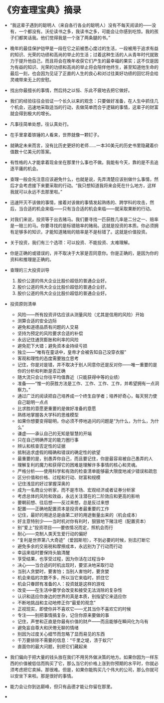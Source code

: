 # 《穷查理宝典》摘录
* “我这辈子遇到的聪明人（来自各行各业的聪明人）没有不每天阅读的——没有，一个都没有。沃伦读书之多，我读书之多，可能会让你感到吃惊。我的孩子们都笑话我。他们觉得我是一个涨了两条腿的书。”
* 晚年的最佳保护铠甲是一段在它之前被悉心度过的生活，一段被用于追求有益的知识、光荣的功绩和高尚的举止的生活；过着这种生活的人从青年时代就致力于提升他自己，而且将会在晚年收获它们产生的最幸福的果实；这不仅是因为有益的知识、光荣的功绩和高尚的举止将会陪伴他终生，甚至知道他生命的最后一刻，也会因为见证了正直的人生的良心和对过往美好功绩的回忆将会给灵魂带来无上的安慰。
* 找出你最擅长的事情，然后持之以恒、乐此不疲地去把它做好。
* 我们的经验往往会验证一个长久以来的观念：只要做好准备，在人生中抓住几个机会，迅速地采取适当的行动，去做简单而合乎逻辑的事情，这辈子的财富就会得到极大的增长。
* 凡事往简单处想，往认真处行。
* 在手里拿着铁锤的人看来，世界就像一颗钉子。
* 就确定未来而言，没有比历史更好的老师……一本30美元的历史书里隐藏着价值数十亿美元的答案。
* 有性格的人才能拿着现金坐在那里什么事也不做。我能有今天，靠的是不去追逐平庸的机会。
* 查理一般会先注意应该避免什么，也就是说，先弄清楚应该别做什么事情，然后才会考虑接下来要采取的行动。“我只想知道我将来会死在什么地方，这样我就可以永远不去那里啦。”
* 迅速歼灭不该做的事情，接着对该做的事情发起熟练的、跨学科的攻击，然后，当合适的机会来临——只有当合适的机会来临——就采取果断的行动。
* 对我们来说，投资等于出去赌马。我们要寻找一匹获胜几率是二分之一、赔率是一赔三的马。你要寻找的是标错赔率的赌局。这就是投资的本质。你必须拥有足够多的知识，才能知道赌局的赔率是不是标错了。这就是价值投资。
* 关于投资，我们有三个选项：可以投资、不能投资、太难理解。
* 你是正确的或错误的，并不取决于大家是否同意你。你是正确的，是因为你的资料和推理是正确的。
* 查理的三大投资训导
	1. 股价公道的伟大企业比股价超低的普通企业好。
	2. 股价公道的伟大企业比股价超低的普通企业好。
	3. 股价公道的伟大企业比股价超低的普通企业好。

* 投资原则清单
	* 风险——所有投资评估应该从测量风险（尤其是信用的风险）开始
	* 测算合适的安全边际
	* 避免和道德品质有问题的人交易
	* 坚持为预定的风险要求合适的补偿
	* 永远记住通货膨胀和利率的风险
	* 避免犯下大错；避免资本金持续亏损
	* 独立——“唯有在童话中，皇帝才会被告知自己没穿衣服”
	* 客观和理性的态度需要独立思考
	* 记住，你是对是错，并不取决于别人同意你还是反对你——唯一重要的是你的分析和判断是否正确
	* 随大流只会让你往平均值靠近（只能获得中等的业绩）
	* 准备——“惟一的获胜方法是工作、工作、工作、工作，并希望拥有一点洞察力。”
	* 通过广泛的阅读把自己培养成一个终生自学者；培养好奇心，每天努力使自己聪明一点点
	* 比求胜的意愿更重要的是做好准备的意愿
	* 熟练地掌握各大学科的思维模型
	* 如果你想要变得聪明，你必须不停地追问的问题是“为什么，为什么，为什么”
	* 谦虚——承认自己的无知是智慧的开端
	* 只在自己明确界定的能力圈行事
	* 辨认和核查否定性的证据
	* 抵制追求虚假的精确和错误的确定性的欲望
	* 最重要的是，别愚弄你自己，而且要记住，你是最容易被自己愚弄的人
	* 理解复利的魔力和获得它的困难是理解许多事情的核心和灵魂。
	* 严格分析——使用科学和有效的检查清单能够最大限度地减少错误和疏忽
	* 区分价值和价格、过程和行动、财富和规模
	* 记住浅显的好过掌握深奥的
	* 成为一名商业分析家，而不是市场、宏观经济或者证券分析家
	* 考虑总体的风险和效益，永远关注潜在的二阶效应和更高的影响
	* 要朝前想、往后想——反过来想，总是反过来想
	* 配置——正确地配置资本是投资者最重要的工作
	* 记住，最好的用途总是由第二好的用途衡量出来的（机会成本）
	* 好主意特别少——当时机对你有利时，狠狠地下赌注吧（配置资本）
	* 别“爱上”投资项目——要依情况而定，照机会而行
	* 耐心——克制人类天生爱行动的偏好
	* “复利是世界第八大奇迹”（爱因斯坦），不到必要的时候，别去打断它
	* 避免多余的交易税和摩擦成本，永远别为了行动而行动
	* 幸运来临时要保持头脑清醒
	* 享受结果，也享受过程，因为你活在过程当中
	* 决心——当合适的时机出现时，要坚决地采取行动
	* 当别人贪婪时，要害怕；当别人害怕时，要贪婪
	* 机会来临的次数不多，所以当它来临时，抓住它
	* 机会只眷顾有准备的人：投资就是这样的游戏
	* 改变——在生活中要学会改变和接受无法消除的复杂性
	* 认识和适应你身边的世界的真是本质，别指望它来适应你
	* 不断地挑战和主动地修正你“最爱的观念”
	* 正视现实，即使你并不喜欢它——尤其当你不喜欢它的时候
	* 专注——别把事情搞复杂，记住你原来要做的事
	* 记住，声誉和正直是你最有价值的财产——而且能够在瞬间化为乌有
	* 避免妄自尊大和厌倦无聊的情绪
	* 别因为过度关心细节而忽略了显而易见的东西
	* 千万要排除不需要的信息：“千里之堤，溃于蚁穴”
	* 直面你的最大问题，别把它们藏起来

* 我们偏向于把大量的钱头放在我们不用另外做决策的地方。如果你因为一样东西的价值被低估而购买了它，那么当它的价格上涨到你预期的水平时，你就必须考虑把它卖掉。那很难。但是，如果你能购买几个伟大的公司，那么你就可以安坐下来啦。那是很好的事情。
* 能力会让你到达巅峰，但只有品德才能让你留在那里。
* 